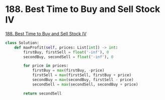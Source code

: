 # 188. Best Time to Buy and Sell Stock IV

[188. Best Time to Buy and Sell Stock IV](https://leetcode.com/problems/best-time-to-buy-and-sell-stock-iv)

```python
class Solution:
    def maxProfit(self, prices: List[int]) -> int:
        firstBuy, firstSell = float('-inf'), 0
        secondBuy, secondSell = float('-inf'), 0

        for price in prices:
            firstBuy = max(firstBuy, -price)
            firstSell = max(firstSell, firstBuy + price)
            secondBuy = max(secondBuy, firstSell - price)
            secondSell = max(secondSell, secondBuy + price)

        return secondSell
```

